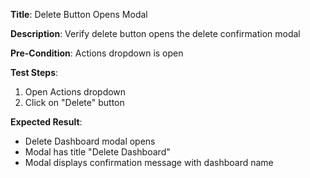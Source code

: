 **Title**: Delete Button Opens Modal

**Description**: Verify delete button opens the delete confirmation modal

**Pre-Condition**: Actions dropdown is open

**Test Steps**:
1. Open Actions dropdown
2. Click on "Delete" button

**Expected Result**:
- Delete Dashboard modal opens
- Modal has title "Delete Dashboard"
- Modal displays confirmation message with dashboard name